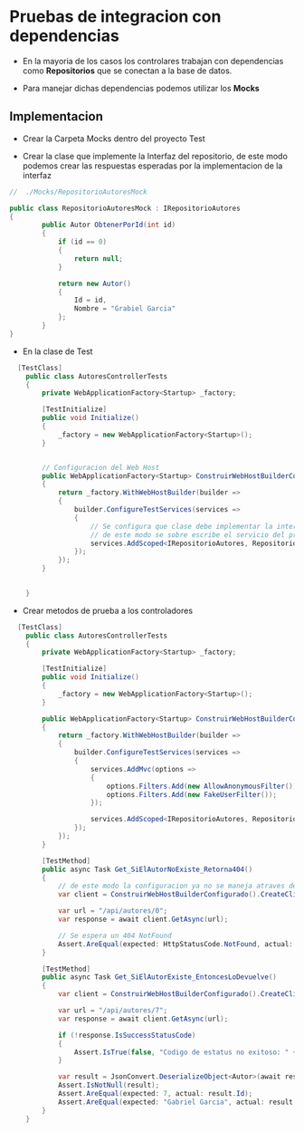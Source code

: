# Pruebas de integracion con dependencias


- En la mayoria de los casos los controlares trabajan con dependencias
como <strong>Repositorios</strong> que se conectan a la base de datos.

- Para manejar dichas dependencias podemos utilizar los <strong>Mocks</strong>


## Implementacion

- Crear la Carpeta Mocks dentro del proyecto Test

- Crear la clase que implemente la Interfaz del repositorio,
de este modo podemos crear las respuestas esperadas por la implementacion
de la interfaz

``` csharp
//  ./Mocks/RepositorioAutoresMock

public class RepositorioAutoresMock : IRepositorioAutores
{
        public Autor ObtenerPorId(int id)
        {
            if (id == 0)
            {
                return null;
            }

            return new Autor()
            {
                Id = id,
                Nombre = "Grabiel Garcia"
            };
        }
}
```


- En la clase de Test 

``` csharp
  [TestClass]
    public class AutoresControllerTests
    {
        private WebApplicationFactory<Startup> _factory;

        [TestInitialize]
        public void Initialize()
        {
            _factory = new WebApplicationFactory<Startup>();
        }


        // Configuracion del Web Host
        public WebApplicationFactory<Startup> ConstruirWebHostBuilderConfigurado()
        {
            return _factory.WithWebHostBuilder(builder =>
            {
                builder.ConfigureTestServices(services =>
                {                   
                    // Se configura que clase debe implementar la interfaz
                    // de este modo se sobre escribe el servicio del proyecto testeado
                    services.AddScoped<IRepositorioAutores, RepositorioAutoresMock>();
                });
            });
        }

    
    }
```    

- Crear metodos de prueba a los controladores


``` csharp
  [TestClass]
    public class AutoresControllerTests
    {
        private WebApplicationFactory<Startup> _factory;

        [TestInitialize]
        public void Initialize()
        {
            _factory = new WebApplicationFactory<Startup>();
        }

        public WebApplicationFactory<Startup> ConstruirWebHostBuilderConfigurado()
        {
            return _factory.WithWebHostBuilder(builder =>
            {
                builder.ConfigureTestServices(services =>
                {
                    services.AddMvc(options =>
                    {
                        options.Filters.Add(new AllowAnonymousFilter());
                        options.Filters.Add(new FakeUserFilter());
                    });

                    services.AddScoped<IRepositorioAutores, RepositorioAutoresMock>();
                });
            });
        }

        [TestMethod]
        public async Task Get_SiElAutorNoExiste_Retorna404()
        {
            // de este modo la configuracion ya no se maneja atraves de _factory directamente
            var client = ConstruirWebHostBuilderConfigurado().CreateClient();

            var url = "/api/autores/0";
            var response = await client.GetAsync(url);

            // Se espera un 404 NotFound
            Assert.AreEqual(expected: HttpStatusCode.NotFound, actual: (int)response.StatusCode);
        }

        [TestMethod]
        public async Task Get_SiElAutorExiste_EntoncesLoDevuelve()
        {
            var client = ConstruirWebHostBuilderConfigurado().CreateClient();

            var url = "/api/autores/7";
            var response = await client.GetAsync(url);

            if (!response.IsSuccessStatusCode)
            {
                Assert.IsTrue(false, "Codigo de estatus no exitoso: " + response.StatusCode);
            }

            var result = JsonConvert.DeserializeObject<Autor>(await response.Content.ReadAsStringAsync());
            Assert.IsNotNull(result);
            Assert.AreEqual(expected: 7, actual: result.Id);
            Assert.AreEqual(expected: "Gabriel Garcia", actual: result.Nombre);
        }
    }

```